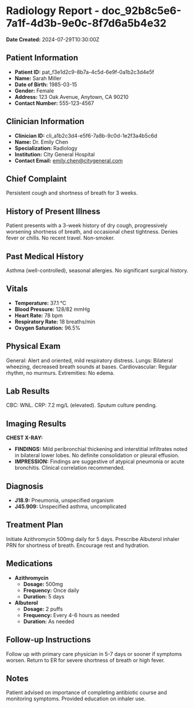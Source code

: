 # Radiology Report - doc_92b8c5e6-7a1f-4d3b-9e0c-8f7d6a5b4e32

**Date Created:** 2024-07-29T10:30:00Z

## Patient Information
*   **Patient ID:** pat_f3e1d2c9-8b7a-4c5d-6e9f-0a1b2c3d4e5f
*   **Name:** Sarah Miller
*   **Date of Birth:** 1985-03-15
*   **Gender:** Female
*   **Address:** 123 Oak Avenue, Anytown, CA 90210
*   **Contact Number:** 555-123-4567

## Clinician Information
*   **Clinician ID:** cli_a1b2c3d4-e5f6-7a8b-9c0d-1e2f3a4b5c6d
*   **Name:** Dr. Emily Chen
*   **Specialization:** Radiology
*   **Institution:** City General Hospital
*   **Contact Email:** emily.chen@citygeneral.com

## Chief Complaint
Persistent cough and shortness of breath for 3 weeks.

## History of Present Illness
Patient presents with a 3-week history of dry cough, progressively worsening shortness of breath, and occasional chest tightness. Denies fever or chills. No recent travel. Non-smoker.

## Past Medical History
Asthma (well-controlled), seasonal allergies. No significant surgical history.

## Vitals
*   **Temperature:** 37.1 °C
*   **Blood Pressure:** 128/82 mmHg
*   **Heart Rate:** 78 bpm
*   **Respiratory Rate:** 18 breaths/min
*   **Oxygen Saturation:** 96.5%

## Physical Exam
General: Alert and oriented, mild respiratory distress. Lungs: Bilateral wheezing, decreased breath sounds at bases. Cardiovascular: Regular rhythm, no murmurs. Extremities: No edema.

## Lab Results
CBC: WNL. CRP: 7.2 mg/L (elevated). Sputum culture pending.

## Imaging Results
**CHEST X-RAY:**
*   **FINDINGS:** Mild peribronchial thickening and interstitial infiltrates noted in bilateral lower lobes. No definite consolidation or pleural effusion.
*   **IMPRESSION:** Findings are suggestive of atypical pneumonia or acute bronchitis. Clinical correlation recommended.

## Diagnosis
*   **J18.9:** Pneumonia, unspecified organism
*   **J45.909:** Unspecified asthma, uncomplicated

## Treatment Plan
Initiate Azithromycin 500mg daily for 5 days. Prescribe Albuterol inhaler PRN for shortness of breath. Encourage rest and hydration.

## Medications
*   **Azithromycin**
    *   **Dosage:** 500mg
    *   **Frequency:** Once daily
    *   **Duration:** 5 days
*   **Albuterol**
    *   **Dosage:** 2 puffs
    *   **Frequency:** Every 4-6 hours as needed
    *   **Duration:** As needed

## Follow-up Instructions
Follow up with primary care physician in 5-7 days or sooner if symptoms worsen. Return to ER for severe shortness of breath or high fever.

## Notes
Patient advised on importance of completing antibiotic course and monitoring symptoms. Provided education on inhaler use.
